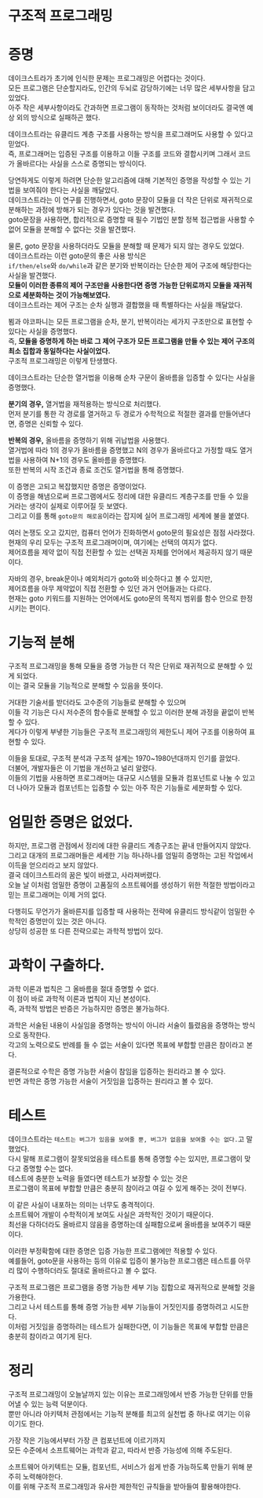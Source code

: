 # 구조적 프로그래밍 

# 증명  
  
데이크스트라가 초기에 인식한 문제는 프로그래밍은 어렵다는 것이다.         
모든 프로그램은 단순할지라도, 인간의 두뇌로 감당하기에는 너무 많은 세부사항을 담고 있었다.       
아주 작은 세부사항이라도 간과하면 프로그램이 동작하는 것처럼 보이더라도 결국엔 예상 외의 방식으로 실패하곤 했다.  

데이크스트라는 유클리드 계층 구조를 사용하는 방식을 프로그래머도 사용할 수 있다고 믿었다.     
즉, 프로그래머는 입증된 구조를 이용하고 이들 구조를 코드와 결합시키며 그래서 코드가 올바르다는 사실을 스스로 증명되는 방식이다.   

당연하게도 이렇게 하려면 단순한 알고리즘에 대해 기본적인 증명을 작성할 수 있는 기법을 보여줘야 한다는 사실을 깨달았다.    
데이크스트라는 이 연구를 진행하면서, goto 문장이 모듈을 더 작은 단위로 재귀적으로 분해하는 과정에 방해가 되는 경우가 있다는 것을 발견했다.   
goto문장을 사용하면, 합리적으로 증명할 때 필수 기법인 분할 정복 접근법을 사용할 수 없어 모듈을 분해할 수 없다는 것을 발견했다.   

물론, goto 문장을 사용하더라도 모듈을 분해할 때 문제가 되지 않는 경우도 있었다.    
데이크스트라는 이런 goto문의 좋은 사용 방식은    
`if/then/else`와 `do/while`과 같은 분기와 반복이라는 단순한 제어 구조에 해당한다는 사실을 발견했다.    
**모듈이 이러한 종류의 제어 구조만을 사용한다면 증명 가능한 단위로까지 모듈을 재귀적으로 세분화하는 것이 가능해보였다.**  
데이크스트라는 제어 구조는 순차 실행과 결합했을 때 특별하다는 사실을 깨달았다.  
     
뵘과 야코파니는 모든 프로그램을 순차, 분기, 반복이라는 세가지 구조만으로 표현할 수 있다는 사실을 증명했다.     
즉, **모듈을 증명하게 하는 바로 그 제어 구조가 모든 프로그램을 만들 수 있는 제어 구조의 최소 집합과 동일하다는 사실이었다.**     
구조적 프로그래밍은 이렇게 탄생했다.   

데이크스트라는 단순한 열거법을 이용해 순차 구문이 올바름을 입증할 수 있다는 사실을 증명했다.     
 
**분기의 경우,** 열거법을 재적용하는 방식으로 처리했다.     
먼저 분기를 통한 각 경로를 열거하고 두 경로가 수학적으로 적절한 결과를 만들어낸다면, 증명은 신뢰할 수 있다.     

**반복의 경우,** 올바름을 증명하기 위해 귀납법을 사용했다.   
열거법에 따라 1의 경우가 올바름을 증명했고 N의 경우가 올바르다고 가정할 때도 열거법을 사용하여 N+1의 경우도 올바름을 증명했다.    
또한 반복의 시작 조건과 종료 조건도 열거법을 통해 증명했다.     
 
이 증명은 고되고 복잡했지만 증명은 증명이었다.     
이 증명을 해냄으로써 프로그램에서도 정리에 대한 유클리드 계층구조를 만들 수 있을 거라는 생각이 실제로 이루어질 듯 보였다.    
그리고 이를 통해 `goto문의 해로움`이라는 잡지에 실어 프로그래밍 세계에 불을 붙였다.     
   
여러 논쟁도 오고 갔지만, 컴퓨터 언어가 진화하면서 goto문의 필요성은 점점 사라졌다.     
현재의 우리 모두는 구조적 프로그래머이며, 여기에는 선택의 여지가 없다.     
제어흐름을 제약 없이 직접 전환할 수 있는 선택권 자체를 언어에서 제공하지 않기 때문이다.     
  
자바의 경우, break문이나 예외처리가 goto와 비슷하다고 볼 수 있지만,     
제어흐름을 아무 제약없이 직접 전환할 수 있던 과거 언어들과는 다르다.    
현재는 goto 키워드를 지원하는 언어에서도 goto문의 목적지 범위를 함수 안으로 한정시키는 편이다.  
   
# 기능적 분해 

구조적 프로그래밍을 통해 모듈을 증명 가능한 더 작은 단위로 재귀적으로 분해할 수 있게 되었다.    
이는 결국 모듈을 기능적으로 분해할 수 있음을 뜻이다.    
     
거대한 기술서를 받더라도 고수준의 기능들로 분해할 수 있으며         
이들 각 기능은 다시 저수준의 함수들로 분해할 수 있고 이러한 분해 과정을 끝없이 반복할 수 있다.        
게다가 이렇게 부냏한 기능들은 구조적 프로그래밍의 제한도니 제어 구조를 이용하여 표현할 수 있다.  
 
이들을 토대로, 구조적 분석과 구조적 설계는 1970~1980년대까지 인기를 끌었다.    
더불어, 개발자들은 이 기법을 개선하고 널리 알렸다.      
이들의 기법을 사용하면 프로그래머는 대규모 시스템을 모듈과 컴포넌트로 나눌 수 있고       
더 나아가 모듈과 컴포넌트는 입증할 수 있는 아주 작은 기능들로 세분화할 수 있다.         

# 엄밀한 증명은 없었다.   

하지만, 프로그램 관점에서 정리에 대한 유클리드 계층구조는 끝내 만들어지지 않았다.      
그리고 대개의 프로그래머들은 세세한 기능 하나하나를 엄밀히 증명하는 고된 작업에서 이득을 얻으리라고 보지 않았다.    
결국 데이크스트라의 꿈은 빛이 바랬고, 사라져버렸다.  
오늘 날 이처럼 엄밀한 증명이 고품질의 소프트웨어를 생성하기 위한 적절한 방법이라고 믿는 프로그래머는 이제 거의 없다.     

다행히도 무언가가 올바른지를 입증할 때 사용하는 전략에 유클리드 방식같이 엄밀한 수학적인 증명만이 있는 것은 아니다.   
상당히 성공한 또 다른 전략으로는 과학적 방법이 있다.  

# 과학이 구출하다.    
과학 이론과 법칙은 그 올바름을 절대 증명할 수 없다.     
이 점이 바로 과학적 이론과 법칙이 지닌 본성이다.       
즉, 과학적 방법은 반증은 가능하지만 증명은 불가능하다.   

과학은 서술된 내용이 사실임을 증명하는 방식이 아니라 서술이 틀렸음을 증명하는 방식으로 동작한다.     
각고의 노력으로도 반례를 들 수 없는 서술이 있다면 목표에 부합할 만큼은 참이라고 본다.   

결론적으로 수학은 증명 가능한 서술이 참임을 입증하는 원리라고 볼 수 있다.     
반면 과학은 증명 가능한 서술이 거짓임을 입증하는 원리라고 볼 수 있다.      

# 테스트 
    
데이크스트라는 `테스트는 버그가 있음을 보여줄 뿐, 버그가 없음을 보여줄 수는 없다.`고 말했었다.       
다시 말해 프로그램이 잘못되었음을 테스트를 통해 증명할 수는 있지만, 프로그램이 맞다고 증명할 수는 없다.     
테스트에 충분한 노력을 들였다면 테스트가 보장할 수 있는 것은     
프로그램이 목표에 부합할 만큼은 충분히 참이라고 여길 수 있게 해주는 것이 전부다.      
 
이 같은 사실이 내포하는 의미는 너무도 충격적이다.      
소프트웨어 개발이 수학적이게 보여도 사실은 과학적인 것이기 때문이다.      
최선을 다하더라도 올바르지 않음을 증명하는데 실패함으로써 올바름을 보여주기 때문이다.  
  
이러한 부정확함에 대한 증명은 입증 가능한 프로그램에만 적용할 수 있다.      
예를들어, goto문을 사용하는 등의 이유로 입증이 불가능한 프로그램은 테스트를 아무리 많이 수행하더라도 절대로 올바르다고 볼 수 없다.    
  
구조적 프로그램은 프로그램을 증명 가능한 세부 기능 집합으로 재귀적으로 분해할 것을 가용한다.       
그리고 나서 테스트를 통해 증명 가능한 세부 기능들이 거짓인지를 증명하려고 시도한다.       
이처럼 거짓임을 증명하려는 테스트가 실패한다면, 이 기능들은 목표에 부합할 만큼은 충분히 참이라고 여기게 된다.  

# 정리 
구조적 프로그래밍이 오늘날까지 있는 이유는 프로그래밍에서 반증 가능한 단위를 만들어낼 수 있는 능력 덕분이다.    
뿐만 아니라 아키텍처 관점에서는 기능적 분해를 최고의 실천법 중 하나로 여기는 이유이기도 한다.     

가장 작은 기능에서부터 가장 큰 컴포넌트에 이르기까지     
모든 수준에서 소프트웨어는 과학과 같고, 따라서 반증 가능성에 의해 주도된다.    
 
소프트웨어 아키텍트는 모듈, 컴포넌트, 서비스가 쉽게 반증 가능하도록 만들기 위해 분주히 노력해야한다.      
이를 위해 구조적 프로그래밍과 유사한 제한적인 규칙들을 받아들여 활용해야한다.     
